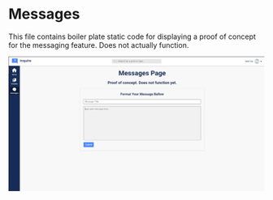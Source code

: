 # Messages

This file contains boiler plate static code for displaying a proof of concept for the messaging feature. Does not actually function.

![Messages Page](../../imgs/md-messages.PNG)
